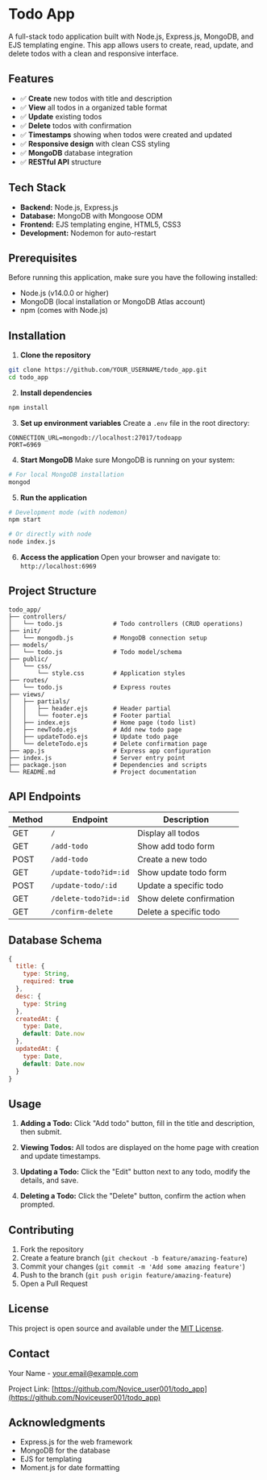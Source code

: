# Todo App

A full-stack todo application built with Node.js, Express.js, MongoDB, and EJS templating engine. This app allows users to create, read, update, and delete todos with a clean and responsive interface.

## Features

- ✅ **Create** new todos with title and description
- ✅ **View** all todos in a organized table format
- ✅ **Update** existing todos
- ✅ **Delete** todos with confirmation
- ✅ **Timestamps** showing when todos were created and updated
- ✅ **Responsive design** with clean CSS styling
- ✅ **MongoDB** database integration
- ✅ **RESTful API** structure

## Tech Stack

- **Backend:** Node.js, Express.js
- **Database:** MongoDB with Mongoose ODM
- **Frontend:** EJS templating engine, HTML5, CSS3
- **Development:** Nodemon for auto-restart

## Prerequisites

Before running this application, make sure you have the following installed:

- Node.js (v14.0.0 or higher)
- MongoDB (local installation or MongoDB Atlas account)
- npm (comes with Node.js)

## Installation

1. **Clone the repository**
```bash
git clone https://github.com/YOUR_USERNAME/todo_app.git
cd todo_app
```

2. **Install dependencies**
```bash
npm install
```

3. **Set up environment variables**
Create a `.env` file in the root directory:
```env
CONNECTION_URL=mongodb://localhost:27017/todoapp
PORT=6969
```

4. **Start MongoDB**
Make sure MongoDB is running on your system:
```bash
# For local MongoDB installation
mongod
```

5. **Run the application**
```bash
# Development mode (with nodemon)
npm start

# Or directly with node
node index.js
```

6. **Access the application**
Open your browser and navigate to: `http://localhost:6969`

## Project Structure

```
todo_app/
├── controllers/
│   └── todo.js              # Todo controllers (CRUD operations)
├── init/
│   └── mongodb.js           # MongoDB connection setup
├── models/
│   └── todo.js              # Todo model/schema
├── public/
│   └── css/
│       └── style.css        # Application styles
├── routes/
│   └── todo.js              # Express routes
├── views/
│   ├── partials/
│   │   ├── header.ejs       # Header partial
│   │   └── footer.ejs       # Footer partial
│   ├── index.ejs            # Home page (todo list)
│   ├── newTodo.ejs          # Add new todo page
│   ├── updateTodo.ejs       # Update todo page
│   └── deleteTodo.ejs       # Delete confirmation page
├── app.js                   # Express app configuration
├── index.js                 # Server entry point
├── package.json             # Dependencies and scripts
└── README.md                # Project documentation
```

## API Endpoints

| Method | Endpoint | Description |
|--------|----------|-------------|
| GET | `/` | Display all todos |
| GET | `/add-todo` | Show add todo form |
| POST | `/add-todo` | Create a new todo |
| GET | `/update-todo?id=:id` | Show update todo form |
| POST | `/update-todo/:id` | Update a specific todo |
| GET | `/delete-todo?id=:id` | Show delete confirmation |
| GET | `/confirm-delete` | Delete a specific todo |

## Database Schema

```javascript
{
  title: {
    type: String,
    required: true
  },
  desc: {
    type: String
  },
  createdAt: {
    type: Date,
    default: Date.now
  },
  updatedAt: {
    type: Date,
    default: Date.now
  }
}
```

## Usage

1. **Adding a Todo:** Click "Add todo" button, fill in the title and description, then submit.

2. **Viewing Todos:** All todos are displayed on the home page with creation and update timestamps.

3. **Updating a Todo:** Click the "Edit" button next to any todo, modify the details, and save.

4. **Deleting a Todo:** Click the "Delete" button, confirm the action when prompted.

## Contributing

1. Fork the repository
2. Create a feature branch (`git checkout -b feature/amazing-feature`)
3. Commit your changes (`git commit -m 'Add some amazing feature'`)
4. Push to the branch (`git push origin feature/amazing-feature`)
5. Open a Pull Request

## License

This project is open source and available under the [MIT License](LICENSE).

## Contact

Your Name - your.email@example.com

Project Link: [https://github.com/Novice_user001/todo_app](https://github.com/Noviceuser001/todo_app)

## Acknowledgments

- Express.js for the web framework
- MongoDB for the database
- EJS for templating
- Moment.js for date formatting
